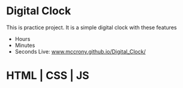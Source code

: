 # Digital Clock
This is practice project. 
It is a simple digital clock with these features
  - Hours 
  - Minutes 
  - Seconds
Live: www.mccrony.github.io/Digital_Clock/
# HTML | CSS | JS
